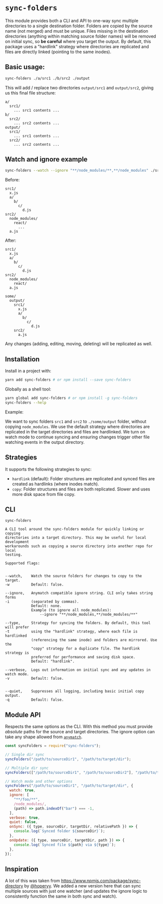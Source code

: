 # `sync-folders`

This module provides both a CLI and API to one-way sync multiple directories to a single destination folder. Folders are copied by the source name (not merged) and must be unique. Files missing in the destination directories (anything within matching source folder names) will be removed on initial sync, so **be careful** where you target the output. By default, this package uses a "hardlink" strategy where directories are replicated and files are directly linked (pointing to the same inodes).

## Basic usage:

```sh
sync-folders ./a/src1 ./b/src2 ./output
```

This will add / replace two directories `output/src1` and `output/src2`, giving us this final file structure:

```
a/
  src1/
    ... src1 contents ...
b/
  src2/
    ... src2 contents ...
output/
  src1/
    ... src1 contents ...
  src2/
    ... src2 contents ...
```

## Watch and ignore example

```sh
sync-folders --watch --ignore "**/node_modules/**,**/node_modules" ./src1 ./src2 ./some/output
```

Before:

```
src1/
  x.js
  a/
    b/
      c/
        d.js
src2/
  node_modules/
    react/
      ...
  a.js
```

After:

```
src1/
  x.js
  a/
    b/
      c/
        d.js
src2/
  node_modules/
    react/
  a.js

some/
  output/
    src1/
      x.js
      a/
        b/
          c/
            d.js
    src2/
      a.js
```

Any changes (adding, editing, moving, deleting) will be replicated as well.

## Installation


Install in a project with:

```sh
yarn add sync-folders # or npm install --save sync-folders
```

Globally as a shell tool:

```sh
yarn global add sync-folders # or npm install -g sync-folders
sync-folders --help
```

Example:

We want to sync folders `src1` and `src2` to `./some/output` folder, without copying `node_modules`. We use the default strategy where directories are replicated in the target directories and files are hardlinked. We turn on watch mode to continue syncing and ensuring changes trigger other file watching events in the output directory.



## Strategies

It supports the following strategies to sync:

* `hardlink` (default): Folder structures are replicated and synced files are created as hardlinks (where inodes match).
* `copy`: Folder structures and files are both replicated. Slower and uses more disk space from file copy.

## CLI
```
sync-folders

A CLI tool around the sync-folders module for quickly linking or copying
directories into a target directory. This may be useful for local development
workarounds such as copying a source directory into another repo for local
testing.

Supported flags:


--watch,    Watch the source folders for changes to copy to the target.
-w          Default: false.

--ignore,   Anymatch compatible ignore string. CLI only takes string forms
-i          (separated by commas).
            Default: none.
            Example (to ignore all node_modules):
                --ignore "**/node_modules,**/node_modules/**"

--type,     Strategy for syncing the folders. By default, this tool will prefer
-t          using the "hardlink" strategy, where each file is hardlinked
            (referencing the same inode) and folders are mirrored. Use the
            "copy" strategy for a duplicate file. The hardlink strategy is
            preferred for performance and saving disk space.
            Default: "hardlink".

--verbose,  Logs out information on initial sync and any updates in watch mode.
-v          Default: false.


--quiet,    Suppresses all logging, including basic initial copy output.
-q          Default: false.
```

## Module API

Respects the same options as the CLI. With this method you must provide *absolute* paths for the source and target directories. The ignore option can take any shape allowed from [`anymatch`](https://www.npmjs.com/package/anymatch).

```js
const syncFolders = require("sync-folders");

// Single dir sync
syncFolders("/path/to/sourceDir1", "/path/to/target/dir");

// Multiple dir sync
syncFolders(["/path/to/sourceDir1", "/path/to/sourceDir2"], "/path/to/target/dir");

// Watch mode and other options
syncFolders("/path/to/sourceDir1", "/path/to/target/dir", {
  watch: true,
  ignore: [
    "**/foo/**",
    /node_modules/,
    (path) => path.indexOf("bar") === -1,
  ],
  verbose: true,
  quiet: false,
  onSync: ({ type, sourceDir, targetDir, relativePath }) => {
    console.log(`Synced folder ${sourceDir}`);
  },
  onUpdate: ({ type, sourceDir, targetDir, path }) => {
    console.log(`Synced file ${path} via ${type}`);
  },
});
```

## Inspiration

A lot of this was taken from https://www.npmjs.com/package/sync-directory by [@hoperyy](https://github.com/hoperyy). We added a new version here that can sync multiple sources with just one watcher (and updates the ignore logic to consistently function the same in both sync and watch).
